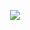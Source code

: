 <p align="center">
  <a href="https://skillicons.dev">
    <img src="https://skillicons.dev/icons?i=python,cpp,windows,vscode,github,discord,arduino,apple" />
  </a>
</p>
